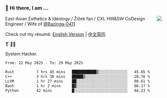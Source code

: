 ### 👋 Hi there, I am ...

<img align="right" src="https://github-readme-stats.vercel.app/api?username=vickiegpt&show_icons=true&icon_color=0366d6&bg_color=ffffff&hide_title=true" />

East-Asian Esthetics & Ideology / Žižek fan / CXL HW&SW CoDesign Engineer / Wife of [@Bazinga-0411](https://bazinga-0411.github.io/)

Check out my résumé: [English Version](http://asplos.dev/) | [中文简历](http://asplos.dev/CN.html)

⚧️ 
🏳️‍⚧️ 

System Hacker.


<!--START_SECTION:waka-->

```txt
From: 22 May 2025 - To: 29 May 2025

Rust          7 hrs 45 mins   ███████████▒░░░░░░░░░░░░░   45.85 %
C++           3 hrs 30 mins   █████▒░░░░░░░░░░░░░░░░░░░   20.76 %
LLVM          1 hr 27 mins    ██░░░░░░░░░░░░░░░░░░░░░░░   08.61 %
Bash          1 hr 2 mins     █▓░░░░░░░░░░░░░░░░░░░░░░░   06.17 %
Python        42 mins         █░░░░░░░░░░░░░░░░░░░░░░░░   04.23 %
```

<!--END_SECTION:waka-->
